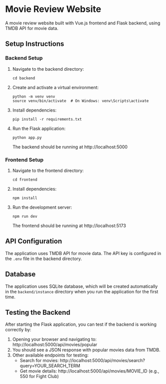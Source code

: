 # Movie Review Website

A movie review website built with Vue.js frontend and Flask backend, using TMDB API for movie data.

## Setup Instructions

### Backend Setup

1. Navigate to the backend directory:
   ```
   cd backend
   ```

2. Create and activate a virtual environment:
   ```
   python -m venv venv
   source venv/bin/activate  # On Windows: venv\Scripts\activate
   ```

3. Install dependencies:
   ```
   pip install -r requirements.txt
   ```

4. Run the Flask application:
   ```
   python app.py
   ```
   The backend should be running at http://localhost:5000

### Frontend Setup

1. Navigate to the frontend directory:
   ```
   cd frontend
   ```

2. Install dependencies:
   ```
   npm install
   ```

3. Run the development server:
   ```
   npm run dev
   ```
   The frontend should be running at http://localhost:5173

## API Configuration

The application uses TMDB API for movie data. The API key is configured in the `.env` file in the backend directory.

## Database

The application uses SQLite database, which will be created automatically in the `backend/instance` directory when you run the application for the first time.

## Testing the Backend

After starting the Flask application, you can test if the backend is working correctly by:

1. Opening your browser and navigating to: http://localhost:5000/api/movies/popular
2. You should see a JSON response with popular movies data from TMDB.
3. Other available endpoints for testing:
   - Search for movies: http://localhost:5000/api/movies/search?query=YOUR_SEARCH_TERM
   - Get movie details: http://localhost:5000/api/movies/MOVIE_ID (e.g., 550 for Fight Club)